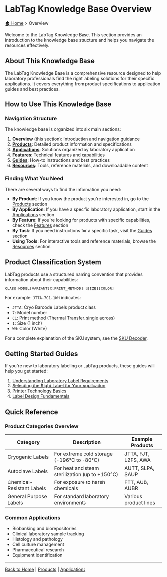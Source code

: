 # LabTag Knowledge Base Overview

[🏠 Home](../index.md) > Overview

Welcome to the LabTag Knowledge Base. This section provides an introduction to the knowledge base structure and helps you navigate the resources effectively.

## About This Knowledge Base

The LabTag Knowledge Base is a comprehensive resource designed to help laboratory professionals find the right labeling solutions for their specific applications. It covers everything from product specifications to application guides and best practices.

## How to Use This Knowledge Base

### Navigation Structure

The knowledge base is organized into six main sections:

1. **Overview** (this section): Introduction and navigation guidance
2. **[Products](../Products/index.md)**: Detailed product information and specifications
3. **[Applications](../Applications/index.md)**: Solutions organized by laboratory application
4. **[Features](../Features/index.md)**: Technical features and capabilities 
5. **[Guides](../Guides/index.md)**: How-to instructions and best practices
6. **[Resources](../Resources/index.md)**: Tools, reference materials, and downloadable content

### Finding What You Need

There are several ways to find the information you need:

- **By Product**: If you know the product you're interested in, go to the [Products](../Products/index.md) section
- **By Application**: If you have a specific laboratory application, start in the [Applications](../Applications/index.md) section
- **By Feature**: If you're looking for products with specific capabilities, check the [Features](../Features/index.md) section
- **By Task**: If you need instructions for a specific task, visit the [Guides](../Guides/index.md) section
- **Using Tools**: For interactive tools and reference materials, browse the [Resources](../Resources/index.md) section

## Product Classification System

LabTag products use a structured naming convention that provides information about their capabilities:

```
CLASS-MODEL[VARIANT]C[PRINT_METHOD]-[SIZE][COLOR]
```

For example: `JTTA-7C1-1WH` indicates:
- `JTTA`: Cryo Barcode Labels product class
- `7`: Model number
- `C1`: Print method (Thermal Transfer, single across)
- `1`: Size (1 inch)
- `WH`: Color (White)

For a complete explanation of the SKU system, see the [SKU Decoder](../Resources/sku-decoder.md).

## Getting Started Guides

If you're new to laboratory labeling or LabTag products, these guides will help you get started:

1. [Understanding Laboratory Label Requirements](./label-requirements.md)
2. [Selecting the Right Label for Your Application](./selecting-labels.md)
3. [Printer Technology Basics](./printer-basics.md)
4. [Label Design Fundamentals](./design-fundamentals.md)

## Quick Reference

### Product Categories Overview

| Category | Description | Example Products |
|----------|-------------|------------------|
| Cryogenic Labels | For extreme cold storage (-196°C to -80°C) | JTTA, FJT, L2FS, AWA |
| Autoclave Labels | For heat and steam sterilization (up to +150°C) | AUTT, SLPA, SAUP |
| Chemical-Resistant Labels | For exposure to harsh chemicals | FTT, AUB, AUBR |
| General Purpose Labels | For standard laboratory environments | Various product lines |

### Common Applications

- Biobanking and biorepositories
- Clinical laboratory sample tracking
- Histology and pathology
- Cell culture management
- Pharmaceutical research
- Equipment identification

---

[Back to Home](../index.md) | [Products](../Products/index.md) | [Applications](../Applications/index.md) 
